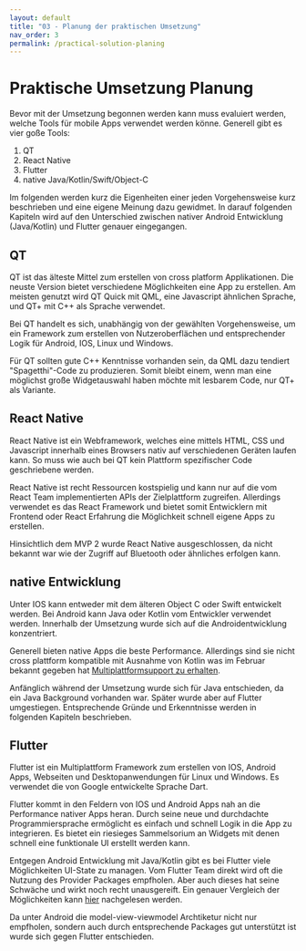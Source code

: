 ```yaml
---
layout: default
title: "03 - Planung der praktischen Umsetzung" 
nav_order: 3
permalink: /practical-solution-planing
---
```


# Praktische Umsetzung Planung

Bevor mit der Umsetzung begonnen werden kann muss evaluiert werden, welche Tools für mobile Apps verwendet werden könne.
Generell gibt es vier goße Tools:

1. QT
2. React Native
3. Flutter
4. native Java/Kotlin/Swift/Object-C

Im folgenden werden kurz die Eigenheiten einer jeden Vorgehensweise kurz beschrieben und eine eigene Meinung dazu gewidmet.
In darauf folgenden Kapiteln wird auf den Unterschied zwischen nativer Android Entwicklung (Java/Kotlin) und Flutter genauer eingegangen.

## QT

QT ist das älteste Mittel zum erstellen von cross platform Applikationen.
Die neuste Version bietet verschiedene Möglichkeiten eine App zu erstellen.
Am meisten genutzt wird QT Quick mit QML, eine Javascript ähnlichen Sprache, und QT+ mit C++ als Sprache verwendet.

Bei QT handelt es sich, unabhängig von der gewählten Vorgehensweise, um ein Framework zum erstellen von Nutzeroberflächen und entsprechender Logik für Android, IOS, Linux und Windows.

Für QT sollten gute C++ Kenntnisse vorhanden sein, da QML dazu tendiert "Spagetthi"-Code zu produzieren.
Somit bleibt einem, wenn man eine möglichst große Widgetauswahl haben möchte mit lesbarem Code, nur QT+ als Variante.

## React Native

React Native ist ein Webframework, welches eine mittels HTML, CSS und Javascript innerhalb eines Browsers nativ auf verschiedenen Geräten laufen kann.
So muss wie auch bei QT kein Plattform spezifischer Code geschriebene werden.

React Native ist recht Ressourcen kostspielig und kann nur auf die vom React Team implementierten APIs der Zielplattform zugreifen.
Allerdings verwendet es das React Framework und bietet somit Entwicklern mit Frontend oder React Erfahrung die Möglichkeit schnell eigene Apps zu erstellen.

Hinsichtlich dem MVP 2 wurde React Native ausgeschlossen, da nicht bekannt war wie der Zugriff auf Bluetooth oder ähnliches erfolgen kann.

## native Entwicklung

Unter IOS kann entweder mit dem älteren Object C oder Swift entwickelt werden.
Bei Android kann Java oder Kotlin vom Entwickler verwendet werden.
Innerhalb der Umsetzung wurde sich auf die Androidentwicklung konzentriert.

Generell bieten native Apps die beste Performance.
Allerdings sind sie nicht cross plattform kompatible mit Ausnahme von Kotlin was im Februar bekannt gegeben hat [Multiplattformsupport zu erhalten](https://kotlinlang.org/lp/mobile/).

Anfänglich während der Umsetzung wurde sich für Java entschieden, da ein Java Background vorhanden war. 
Später wurde aber auf Flutter umgestiegen.
Entsprechende Gründe und Erkenntnisse werden in folgenden Kapiteln beschrieben.

## Flutter

Flutter ist ein Multiplattform Framework zum erstellen von IOS, Android Apps, Webseiten und Desktopanwendungen für Linux und Windows.
Es verwendet die von Google entwickelte Sprache Dart.

Flutter kommt in den Feldern von IOS und Android Apps nah an die Performance nativer Apps heran.
Durch seine neue und durchdachte Programmiersprache ermöglicht es einfach und schnell Logik in die App zu integrieren.
Es bietet ein riesieges Sammelsorium an Widgets mit denen schnell eine funktionale UI erstellt werden kann.

Entgegen Android Entwicklung mit Java/Kotlin gibt es bei Flutter viele Möglichkeiten UI-State zu managen.
Vom Flutter Team direkt wird oft die Nutzung des Provider Packages empfholen.
Aber auch dieses hat seine Schwäche und wirkt noch recht unausgereift.
Ein genauer Vergleich der Möglichkeiten kann [hier](https://epb.bibl.th-koeln.de/frontdoor/deliver/index/docId/1498/file/flutter-for-the-dev-of-large-scale-ref-app.pdf) nachgelesen werden.

Da unter Android die model-view-viewmodel Archtiketur nicht nur empfholen, sondern auch durch entsprechende Packages gut unterstützt ist wurde sich gegen Flutter entschieden.